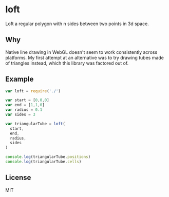 # loft
Loft a regular polygon with n sides between two points in 3d space.

## Why
Native line drawing in WebGL doesn't seem to work consistently across platforms. My first attempt at an alternative was to try drawing tubes made of triangles instead, which this library was factored out of.

## Example
```javascript
var loft = require('./')

var start = [0,0,0]
var end = [1,1,0]
var radius = 0.1
var sides = 3

var triangularTube = loft(
  start,
  end,
  radius,
  sides
)

console.log(triangularTube.positions)
console.log(triangularTube.cells)
```

## License
MIT
